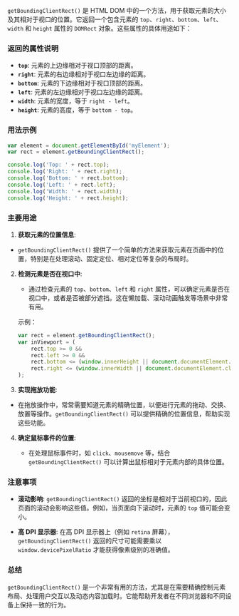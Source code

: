 `getBoundingClientRect()` 是 HTML DOM 中的一个方法，用于获取元素的大小及其相对于视口的位置。它返回一个包含元素的 `top`、`right`、`bottom`、`left`、`width` 和 `height` 属性的 `DOMRect` 对象。这些属性的具体用途如下：

### 返回的属性说明

- **`top`**: 元素的上边缘相对于视口顶部的距离。
- **`right`**: 元素的右边缘相对于视口左边缘的距离。
- **`bottom`**: 元素的下边缘相对于视口顶部的距离。
- **`left`**: 元素的左边缘相对于视口左边缘的距离。
- **`width`**: 元素的宽度，等于 `right - left`。
- **`height`**: 元素的高度，等于 `bottom - top`。

### 用法示例

```javascript
var element = document.getElementById('myElement');
var rect = element.getBoundingClientRect();

console.log('Top: ' + rect.top);
console.log('Right: ' + rect.right);
console.log('Bottom: ' + rect.bottom);
console.log('Left: ' + rect.left);
console.log('Width: ' + rect.width);
console.log('Height: ' + rect.height);
```

### 主要用途

1. **获取元素的位置信息**:
   
- `getBoundingClientRect()` 提供了一个简单的方法来获取元素在页面中的位置，特别是在处理滚动、固定定位、相对定位等复杂的布局时。
   
2. **检测元素是否在视口中**:
   - 通过检查元素的 `top`、`bottom`、`left` 和 `right` 属性，可以确定元素是否在视口中，或者是否被部分遮挡。这在懒加载、滚动动画触发等场景中非常有用。

   示例：
   ```javascript
   var rect = element.getBoundingClientRect();
   var inViewport = (
       rect.top >= 0 &&
       rect.left >= 0 &&
       rect.bottom <= (window.innerHeight || document.documentElement.clientHeight) &&
       rect.right <= (window.innerWidth || document.documentElement.clientWidth)
   );
   ```

3. **实现拖放功能**:
   
- 在拖放操作中，常常需要知道元素的精确位置，以便进行元素的拖动、交换、放置等操作。`getBoundingClientRect()` 可以提供精确的位置信息，帮助实现这些功能。
   
4. **确定鼠标事件的位置**:
   
   - 在处理鼠标事件时，如 `click`、`mousemove` 等，结合 `getBoundingClientRect()` 可以计算出鼠标相对于元素内部的具体位置。

### 注意事项

- **滚动影响**:
  `getBoundingClientRect()` 返回的坐标是相对于当前视口的，因此页面的滚动会影响这些值。例如，当页面向下滚动时，元素的 `top` 值可能会变小。

- **高 DPI 显示器**:
  在高 DPI 显示器上（例如 `retina` 屏幕），`getBoundingClientRect()` 返回的尺寸可能需要乘以 `window.devicePixelRatio` 才能获得像素级别的准确值。

### 总结

`getBoundingClientRect()` 是一个非常有用的方法，尤其是在需要精确控制元素布局、处理用户交互以及动态内容加载时。它能帮助开发者在不同浏览器和不同设备上保持一致的行为。